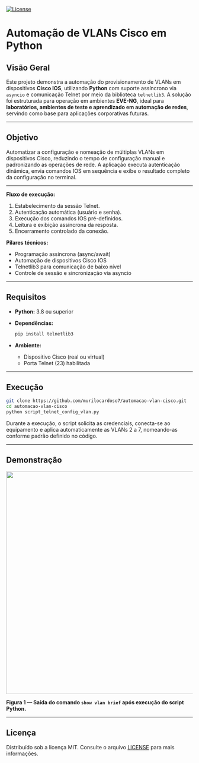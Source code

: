 [![License](https://img.shields.io/badge/License-MIT-green.svg)](https://github.com/murilocardoso7/automacao-vlan-cisco/blob/main/LICENSE)

# Automação de VLANs Cisco em Python

## Visão Geral

Este projeto demonstra a automação do provisionamento de VLANs em dispositivos **Cisco IOS**, utilizando **Python** com suporte assíncrono via `asyncio` e comunicação Telnet por meio da biblioteca `telnetlib3`.
A solução foi estruturada para operação em ambientes **EVE-NG**, ideal para **laboratórios, ambientes de teste e aprendizado em automação de redes**, servindo como base para aplicações corporativas futuras.

---

## Objetivo

Automatizar a configuração e nomeação de múltiplas VLANs em dispositivos Cisco, reduzindo o tempo de configuração manual e padronizando as operações de rede.
A aplicação executa autenticação dinâmica, envia comandos IOS em sequência e exibe o resultado completo da configuração no terminal.

---

**Fluxo de execução:**

1. Estabelecimento da sessão Telnet.
2. Autenticação automática (usuário e senha).
3. Execução dos comandos IOS pré-definidos.
4. Leitura e exibição assíncrona da resposta.
5. Encerramento controlado da conexão.

**Pilares técnicos:**

* Programação assíncrona (async/await)
* Automação de dispositivos Cisco IOS
* Telnetlib3 para comunicação de baixo nível
* Controle de sessão e sincronização via asyncio

---

## Requisitos

* **Python:** 3.8 ou superior
* **Dependências:**

  ```bash
  pip install telnetlib3
  ```
* **Ambiente:**

  * Dispositivo Cisco (real ou virtual)
  * Porta Telnet (23) habilitada

---

## Execução

```bash
git clone https://github.com/murilocardoso7/automacao-vlan-cisco.git
cd automacao-vlan-cisco
python script_telnet_config_vlan.py
```

Durante a execução, o script solicita as credenciais, conecta-se ao equipamento e aplica automaticamente as VLANs 2 a 7, nomeando-as conforme padrão definido no código.

---

## Demonstração

<p align="center">
  <img src="https://github.com/user-attachments/assets/a3386567-4990-4dd2-bafd-b1a933d82210" width="600">
</p>

**Figura 1 — Saída do comando `show vlan brief` após execução do script Python.**

---

## Licença

Distribuído sob a licença MIT. Consulte o arquivo [LICENSE](LICENSE) para mais informações.
